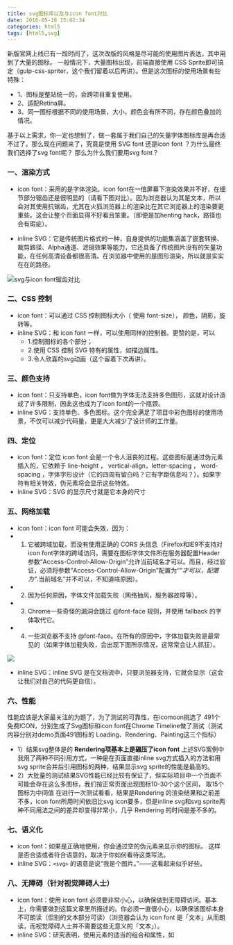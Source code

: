 ```yaml
---
title: svg图标库以及与icon font对比
date: 2016-05-10 15:02:34
categories: html5
tags: [html5,svg]
---
```


新版官网上线已有一段时间了，这次改版的风格是尽可能的使用图片表达，其中用到了大量的图标。
一般情况下，大量图标出现，前端直接使用 CSS Sprite即可搞定（gulp-css-spriter，这个我们留着以后再讲）。但是这次图标的使用场景有些特殊：

* 1、图标是整站统一的，会跨项目重复使用。
* 2、适配Retina屏。
* 3、同一图标根据不同的使用场景，大小，颜色会有所不同，存在颜色叠加的情况。

基于以上需求，你一定也想到了，做一套属于我们自己的矢量字体图标库是再合适不过了。那么现在问题来了，究竟是使用 SVG font 还是icon font ？为什么最终我们选择了svg font呢？
那么为什么我们要用svg font？

### 一、渲染方式

<!-- more -->

* icon font：采用的是字体渲染。icon font在一倍屏幕下渲染效果并不好，在细节部分锯齿还是很明显的（请看下图对比）。因为浏览器认为其是文本，所以会对其使用抗锯齿，尤其在火狐浏览器上的渲染比在其它浏览器上的渲染要更重些。这会让整个页面显得不好看且笨重。（即便是加henting hack，路径也会有瑕疵）。

* inline SVG：它是传统图片格式的一种，自身提供的功能集涵盖了嵌套转换、裁剪路径、Alpha通道、滤镜效果等能力，它还具备了传统图片没有的矢量功能，在任何高清设备都很高清。在浏览器中使用的是图形渲染，所以就是实实在在的路径。

<img src="https://loulanyijian.github.io/images/svg.png" alt="svg与icon font锯齿对比">
      
### 二、CSS 控制

* icon font：可以通过 CSS 控制图标大小（ 使用 font-size）， 颜色，阴影，旋转等。
* inline SVG：和 icon font 一样，可以使用同样的控制器。更赞的是，可以 
	* 1.控制图标的各个部分； 
	* 2.使用 CSS 控制 SVG 特有的属性，如描边属性。
	* 3.令人欣喜的svg动画（这个留着下次再讲）。
 
### 三、颜色支持

* icon font：只支持单色，icon font做为字体无法支持多色图形，这就对设计造成了许多限制，因此这也成为了icon font的一个瓶颈。
* inline SVG：支持单色、多色图标。这个完全满足了项目中彩色图标的使用场景，不仅可以减少代码量，更是大大减少了设计师的工作量。

### 四、定位

* icon font：定位 icon font 会是一个令人沮丧的过程。这些图标是通过伪元素插入的，它依赖于 line-height ， vertical-align，letter-spacing ， word-spacing ，字体字形设计（它的四周有留白吗？它有字距信息吗？）。如果字符有相关特效，伪元素将会显示这些特效。
* inline SVG：SVG 的显示尺寸就是它本身的尺寸

### 五、网络加载

* icon font：icon font 可能会失效，因为：
* 1. 它被跨域加载，而没有使用正确的 CORS 头信息（Firefox和IE9不支持对icon font字体的跨域访问，需要在图标字体文件所在服务器配置Header参数“Access-Control-Allow-Origin”允许当前域名才可以。而且，经过验证，必须将参数“Access-Control-Allow-Origin”配置为“*”才可以，配置为“*.当前域名”并不可以，不知道啥原因）。 
* 2. 因为任何原因，字体文件加载失败（网络抽风，服务器故障等）。
* 3. Chrome一些奇怪的漏洞会跳过 @font-face 规则，并使用 fallback 的字体取代它。
* 4.  一些浏览器不支持 @font-face。在所有的原因中，字体加载失败是最常见的（如果字体加载失败，会出现下图所示情况，这常常会让人抓狂）。

<img src="https://loulanyijian.github.io/images/svg1.jpeg">

* inline SVG：inline SVG 是在文档流中，只要浏览器支持，它就会显示（这会让我们对自己的代码更自信）。

### 六、性能

性能应该是大家最关注的为题了，为了测试的可靠性，在icomoon挑选了 491个免费ICON，分别生成了Svg图标和icon font在Chrome Timeline做了测试（测试内容分别对demo页面491图标的 Loading、Rendering、Painting这三个指标）
* 1）结果svg整体是的 **Rendering项基本上是碾压了icon font** 
上述SVG案例中我用了两种不同引用方式，一种是在页面直接inline svg方式插入的方法和用svg sprite合并后引用图标的两种，结果显示svg sprite的性能是最高的。
* 2）大批量的测试结果SVG性能已经比较有保证了，但实际项目中一个页面不可能会存在这么多图标，我们按正常页面出现图标10-30个这个区间，  取15个图标为中间值 在进行一次测试看看，结果是Rendering 的渲染结果和之前差不多，icon font所用时间依旧比svg icon要多，但是inline svg和svg sprite两种不同用法之间的差异却变得非常小，几乎 Rendering 的时间是差不多的。

### 七、语义化

* icon font：如果是正确地使用，你会通过空的伪元素来显示你的图标。 这样是否合适或者符合语意的，取决于你如何看待这类写法。
* inline SVG：`<svg>` 的语意是说“我是个图片。”——这看起来似乎好些。

### 八、无障碍（针对视觉障碍人士）

* icon font：使用 icon font 必须要非常小心，以确保做到无障碍访问。基本上，你需要做到这篇文章里所描述的。你必须一直很小心，以确保该图标本身不可朗读（但别的文本部分可读）（浏览器会认为 icon font 是「文本」从而朗读，而视觉障碍人士并不需要这些无意义的「文本」）。
* inline SVG：研究表明，使用元素的适当的组合和属性，如 <title>、<desc>和 aria-labelledby 可以很好地透过浏览器传达信息。并且，没有奇怪的故障状态。

### 九、唯一的痛点-浏览器兼容性

* icon font：很广泛。即使是 IE 6。
* inline SVG：不是特别好，不兼容 IE 8- 以及 Android 2.3-（但是我司已经英明神武的放弃了IE8及以下-此处应该有掌声）。
 以上，结合我司高大上的项目已经完全傲娇的脱离了IE 8-以及实际项目中的具体需求，在pc端中，我们果断的使用了SVG。
